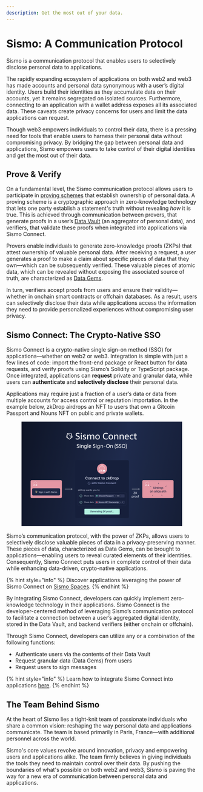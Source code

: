 ```yaml
---
description: Get the most out of your data.
---
```


# Sismo: A Communication Protocol

Sismo is a communication protocol that enables users to selectively disclose personal data to applications.

The rapidly expanding ecosystem of applications on both web2 and web3 has made accounts and personal data synonymous with a user’s digital identity. Users build their identities as they accumulate data on their accounts, yet it remains segregated on isolated sources. Furthermore, connecting to an application with a wallet address exposes all its associated data. These caveats create privacy concerns for users and limit the data applications can request.

Though web3 empowers individuals to control their data, there is a pressing need for tools that enable users to harness their personal data without compromising privacy. By bridging the gap between personal data and applications, Sismo empowers users to take control of their digital identities and get the most out of their data.

## Prove & Verify

On a fundamental level, the Sismo communication protocol allows users to participate in [proving schemes](knowledge-base/resources/technical-concepts/proving-schemes/) that establish ownership of personal data. A proving scheme is a cryptographic approach in zero-knowledge technology that lets one party establish a statement's truth without revealing _how_ it is true. This is achieved through communication between provers, that generate proofs in a user’s [Data Vault](what-is-sismo/personal-data-sismos-data-vault-gems-and-groups.md) (an aggregator of personal data), and verifiers, that validate these proofs when integrated into applications via Sismo Connect.

Provers enable individuals to generate zero-knowledge proofs (ZKPs) that attest ownership of valuable personal data. After receiving a request, a user generates a proof to make a claim about specific pieces of data that they own—which can be subsequently verified. These valuable pieces of atomic data, which can be revealed without exposing the associated source of truth, are characterized as [Data Gems](what-is-sismo/personal-data-sismos-data-vault-gems-and-groups.md#data-gems-and-data-groups).

In turn, verifiers accept proofs from users and ensure their validity—whether in onchain smart contracts or offchain databases. As a result, users can selectively disclose their data while applications access the information they need to provide personalized experiences without compromising user privacy.

## Sismo Connect: The Crypto-Native SSO

Sismo Connect is a crypto-native single sign-on method (SSO) for applications—whether on web2 or web3. Integration is simple with just a few lines of code: import the front-end package or React button for data requests, and verify proofs using Sismo’s Solidity or TypeScript package. Once integrated, applications can **request** private and granular data, while users can **authenticate** and **selectively disclose** their personal data.

Applications may require just a fraction of a user’s data or data from multiple accounts for access control or reputation importation. In the example below, zkDrop airdrops an NFT to users that own a Gitcoin Passport and Nouns NFT on public and private wallets.

<figure><img src=".gitbook/assets/Screenshot 2023-05-11 at 18.28.31.png" alt=""><figcaption></figcaption></figure>

Sismo’s communication protocol, with the power of ZKPs, allows users to selectively disclose valuable pieces of data in a privacy-preserving manner. These pieces of data, characterized as Data Gems, can be brought to applications—enabling users to reveal curated elements of their identities. Consequently, Sismo Connect puts users in complete control of their data while enhancing data-driven, crypto-native applications.

{% hint style="info" %}
Discover applications leveraging the power of Sismo Connect on [Sismo Spaces](https://spaces.sismo.io/).
{% endhint %}

By integrating Sismo Connect, developers can quickly implement zero-knowledge technology in their applications. Sismo Connect is the developer-centered method of leveraging Sismo’s communication protocol to facilitate a connection between a user’s aggregated digital identity, stored in the Data Vault, and backend verifiers (either onchain or offchain).

Through Sismo Connect, developers can utilize any or a combination of the following functions:

* Authenticate users via the contents of their Data Vault
* Request granular data (Data Gems) from users
* Request users to sign messages

{% hint style="info" %}
Learn how to integrate Sismo Connect into applications [here](build-with-sismo-connect/overview.md).
{% endhint %}

## The Team Behind Sismo

At the heart of Sismo lies a tight-knit team of passionate individuals who share a common vision: reshaping the way personal data and applications communicate. The team is based primarily in Paris, France—with additional personnel across the world.

Sismo's core values revolve around innovation, privacy and empowering users and applications alike. The team firmly believes in giving individuals the tools they need to maintain control over their data. By pushing the boundaries of what's possible on both web2 and web3, Sismo is paving the way for a new era of communication between personal data and applications.

